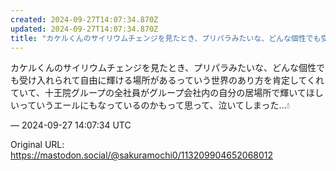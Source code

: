 ```yaml
---
created: 2024-09-27T14:07:34.870Z
updated: 2024-09-27T14:07:34.870Z
title: "カケルくんのサイリウムチェンジを見たとき、プリパラみたいな、どんな個性でも受け入[...]"
---
```


<p>カケルくんのサイリウムチェンジを見たとき、プリパラみたいな、どんな個性でも受け入れられて自由に輝ける場所があるっていう世界のあり方を肯定してくれていて、十王院グループの全社員がグループ会社内の自分の居場所で輝いてほしいっていうエールにもなっているのかもって思って、泣いてしまった…💧</p>

&mdash; 2024-09-27 14:07:34 UTC

Original URL: https://mastodon.social/@sakuramochi0/113209904652068012
